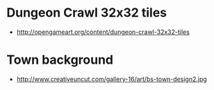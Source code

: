 # Dungeon Crawl 32x32 tiles

- http://opengameart.org/content/dungeon-crawl-32x32-tiles

# Town background

- http://www.creativeuncut.com/gallery-16/art/bs-town-design2.jpg
